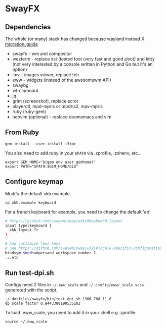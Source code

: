 # SwayFX

## Dependencies
The whole (or many) stack has changed because wayland instead X.
[migration_guide](https://github.com/swaywm/sway/wiki/i3-Migration-Guide)

- swayfx - wm and compositor
- wezterm - replace xst (tested foot (very fast and good also)) and kitty (not very interested by a console written in Python and Go but it's an option)
- imv - images viewer, replace feh
- eww - widgets (instead of the awesomewm API)
- swaybg
- wl-clipboard
- jq
- grim (screenshot), replace scrot
- playerctl, mpd-mpris or mpdris2, mpv-mpris
- ruby (ruby-gem)
- neovim (optional) - replace doomemacs and vim

## From Ruby

    gem install --user-install i3ipc

You also need to add ruby in your `$PATH` via .zprofile, .zshenv, etc...

    export GEM_HOME="$(gem env user_gemhome)"
    export PATH="$PATH:$GEM_HOME/bin"

## Configure keymap

Modify the default xkb.example

    cp xkb.example keyboard

For a french keyboard for example, you need to change the default 'en'

```sh
# https://github.com/swaywm/sway/wiki#keyboard-layout
input type:keyboard {
  xkb_layout fr
}

# And customize fews keys
# See https://github.com/swaywm/sway/wiki#locale-specific-configuration-tricks
bindsym $mod+ampersand workspace number 1
...etc
```

## Run test-dpi.sh
Configs need 2 files in `~/.eww_scale` and `~/.config/eww/_scale.scss` generated with the script.

    ~/.dotfiles/swayfx/bin/test-dpi.sh 1366 768 11.6
    dp scale factor 0.8443388199535182

To load .eww_scale, you need to add it in your shell e.g .zprofile

    source ~/.eww_scale
